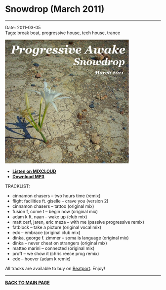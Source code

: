 # Snowdrop (March 2011)

----

Date: 2011-03-05  
Tags: break beat, progressive house, tech house, trance  

[![Shivioua - Snowdrop (March 2011)](./images/snowdrop-march-2011.jpg)](https://www.mixcloud.com/progressiveawake2010/snowdrop-march-2011/)

* [**Listen on MIXCLOUD**](https://www.mixcloud.com/progressiveawake2010/snowdrop-march-2011/)
* [**Download MP3**](https://1drv.ms/u/s!Alo3H0XlzdZxgX9H-R2X1IPZIWsx?e=6qZHHT)

TRACKLIST:

* cinnamon chasers – two hours time (remix)
* flight facilities ft. giselle – crave you (version 2)
* cinnamon chasers – tattoo (original mix)
* fusion f, come t – begin now (original mix)
* adam k ft. naan – wake up (club mix)
* matt cerf, jaren, eric meza – with me (passive progressive remix)
* fatblock – take a picture (original vocal mix)
* edx – embrace (original club mix)
* dinka, george f. zimmer – soma is language (original mix)
* dinka – never cheat on strangers (original mix)
* matteo marini – connected (original mix)
* proff – we show it (chris reece prog remix)
* edx – hoover (adam k remix)

All tracks are available to buy on <a href="http://beatport.com" target="_blank">Beatport</a>.
Enjoy!

----

[**BACK TO MAIN PAGE**](./README.md)